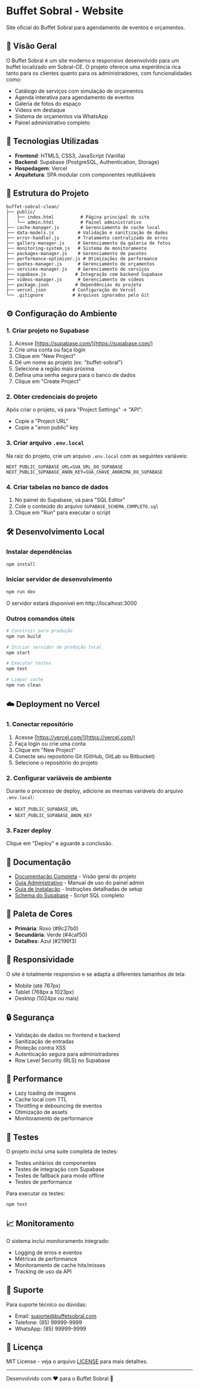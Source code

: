 # Buffet Sobral - Website

Site oficial do Buffet Sobral para agendamento de eventos e orçamentos.

## 🎉 Visão Geral

O Buffet Sobral é um site moderno e responsivo desenvolvido para um buffet localizado em Sobral-CE. O projeto oferece uma experiência rica tanto para os clientes quanto para os administradores, com funcionalidades como:

- Catálogo de serviços com simulação de orçamentos
- Agenda interativa para agendamento de eventos
- Galeria de fotos do espaço
- Vídeos em destaque
- Sistema de orçamentos via WhatsApp
- Painel administrativo completo

## 🚀 Tecnologias Utilizadas

- **Frontend**: HTML5, CSS3, JavaScript (Vanilla)
- **Backend**: Supabase (PostgreSQL, Authentication, Storage)
- **Hospedagem**: Vercel
- **Arquitetura**: SPA modular com componentes reutilizáveis

## 📁 Estrutura do Projeto

```
buffet-sobral-clean/
├── public/
│   ├── index.html          # Página principal do site
│   └── admin.html          # Painel administrativo
├── cache-manager.js        # Gerenciamento de cache local
├── data-models.js         # Validação e sanitização de dados
├── error-handler.js       # Tratamento centralizado de erros
├── gallery-manager.js     # Gerenciamento da galeria de fotos
├── monitoring-system.js   # Sistema de monitoramento
├── packages-manager.js    # Gerenciamento de pacotes
├── performance-optimizer.js # Otimizações de performance
├── quotes-manager.js      # Gerenciamento de orçamentos
├── services-manager.js    # Gerenciamento de serviços
├── supabase.js           # Integração com backend Supabase
├── videos-manager.js      # Gerenciamento de vídeos
├── package.json          # Dependências do projeto
├── vercel.json          # Configuração do Vercel
└── .gitignore           # Arquivos ignorados pelo Git
```

## ⚙️ Configuração do Ambiente

### 1. Criar projeto no Supabase

1. Acesse [https://supabase.com/](https://supabase.com/)
2. Crie uma conta ou faça login
3. Clique em "New Project"
4. Dê um nome ao projeto (ex: "buffet-sobral")
5. Selecione a região mais próxima
6. Defina uma senha segura para o banco de dados
7. Clique em "Create Project"

### 2. Obter credenciais do projeto

Após criar o projeto, vá para "Project Settings" → "API":
- Copie a "Project URL"
- Copie a "anon public" key

### 3. Criar arquivo `.env.local`

Na raiz do projeto, crie um arquivo `.env.local` com as seguintes variáveis:

```env
NEXT_PUBLIC_SUPABASE_URL=SUA_URL_DO_SUPABASE
NEXT_PUBLIC_SUPABASE_ANON_KEY=SUA_CHAVE_ANONIMA_DO_SUPABASE
```

### 4. Criar tabelas no banco de dados

1. No painel do Supabase, vá para "SQL Editor"
2. Cole o conteúdo do arquivo `SUPABASE_SCHEMA_COMPLETO.sql`
3. Clique em "Run" para executar o script

## 🛠️ Desenvolvimento Local

### Instalar dependências

```bash
npm install
```

### Iniciar servidor de desenvolvimento

```bash
npm run dev
```

O servidor estará disponível em http://localhost:3000

### Outros comandos úteis

```bash
# Construir para produção
npm run build

# Iniciar servidor de produção local
npm start

# Executar testes
npm test

# Limpar cache
npm run clean
```

## ☁️ Deployment no Vercel

### 1. Conectar repositório

1. Acesse [https://vercel.com/](https://vercel.com/)
2. Faça login ou crie uma conta
3. Clique em "New Project"
4. Conecte seu repositório Git (GitHub, GitLab ou Bitbucket)
5. Selecione o repositório do projeto

### 2. Configurar variáveis de ambiente

Durante o processo de deploy, adicione as mesmas variáveis do arquivo `.env.local`:
- `NEXT_PUBLIC_SUPABASE_URL`
- `NEXT_PUBLIC_SUPABASE_ANON_KEY`

### 3. Fazer deploy

Clique em "Deploy" e aguarde a conclusão.

## 📖 Documentação

- [Documentação Completa](./DOCUMENTACAO_COMPLETA.md) - Visão geral do projeto
- [Guia Administrativo](./GUIA_ADMINISTRATIVO.md) - Manual de uso do painel admin
- [Guia de Instalação](./GUIA_INSTALACAO.md) - Instruções detalhadas de setup
- [Schema do Supabase](./SUPABASE_SCHEMA_COMPLETO.sql) - Script SQL completo

## 🎨 Paleta de Cores

- **Primária**: Roxo (#9c27b0)
- **Secundária**: Verde (#4caf50)
- **Detalhes**: Azul (#2196f3)

## 📱 Responsividade

O site é totalmente responsivo e se adapta a diferentes tamanhos de tela:
- Mobile (até 767px)
- Tablet (768px a 1023px)
- Desktop (1024px ou mais)

## 🔒 Segurança

- Validação de dados no frontend e backend
- Sanitização de entradas
- Proteção contra XSS
- Autenticação segura para administradores
- Row Level Security (RLS) no Supabase

## 🚀 Performance

- Lazy loading de imagens
- Cache local com TTL
- Throttling e debouncing de eventos
- Otimização de assets
- Monitoramento de performance

## 🧪 Testes

O projeto inclui uma suite completa de testes:
- Testes unitários de componentes
- Testes de integração com Supabase
- Testes de fallback para modo offline
- Testes de performance

Para executar os testes:

```bash
npm test
```

## 📈 Monitoramento

O sistema inclui monitoramento integrado:
- Logging de erros e eventos
- Métricas de performance
- Monitoramento de cache hits/misses
- Tracking de uso da API

## 👥 Suporte

Para suporte técnico ou dúvidas:
- Email: suporte@buffetsobral.com
- Telefone: (85) 99999-9999
- WhatsApp: (85) 99999-9999

## 📄 Licença

MIT License - veja o arquivo [LICENSE](./LICENSE) para mais detalhes.

---

Desenvolvido com ❤️ para o Buffet Sobral 🎂